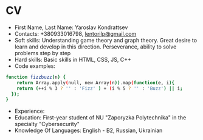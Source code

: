 # CV


- First Name, Last Name: Yaroslav Kondrattsev
- Contacts: +380933016798, lentorilp@gmail.com
- Soft skills: Understanding game theory and graph theory. Great desire to learn and develop in this direction. Perseverance, ability to solve problems step by step
- Hard skills: Basic skills in HTML, CSS, JS, C++
- Сode examples:
```sh
function fizzbuzz(n) {
    return Array.apply(null, new Array(n)).map(function(e, i){
    return (++i % 3 ? '' : 'Fizz' ) + (i % 5 ? '' : 'Buzz') || i;
  }); 
}
```
- Experience: 
- Education: First-year student of NU "Zaporyzka Polytechnika" in the specialty "Cybersecurity"
- Knowledge Of Languages: English - B2, Russian, Ukrainian
